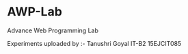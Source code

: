 # AWP-Lab
Advance Web Programming Lab

Experiments
uploaded by :- Tanushri Goyal
               IT-B2 
               15EJCIT085
